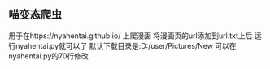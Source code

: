 ## 喵变态爬虫
用于在https://nyahentai.github.io/ 上爬漫画
将漫画页的url添加到url.txt上后
运行nyahentai.py就可以了
默认下载目录是:D:/user/Pictures/New
可以在nyahentai.py的70行修改